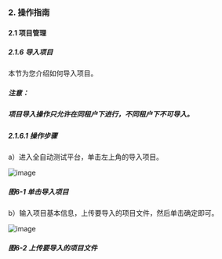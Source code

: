 ### 2. 操作指南

#### 2.1 项目管理

##### 2.1.6 导入项目

本节为您介绍如何导入项目。

##### 注意：

##### 项目导入操作只允许在同租户下进行，不同租户下不可导入。

##### 2.1.6.1 操作步骤

a）进入全自动测试平台，单击左上角的导入项目。

![image](https://user-images.githubusercontent.com/79617492/184272332-36649250-69aa-4caa-9f8d-4c253e44ef46.png)

##### 图6-1 单击导入项目

b）输入项目基本信息，上传要导入的项目文件，然后单击确定即可。

![image](https://user-images.githubusercontent.com/79617492/184272343-311ed36f-48ac-42d1-b42d-ff2a7815c521.png)

##### 图6-2 上传要导入的项目文件
